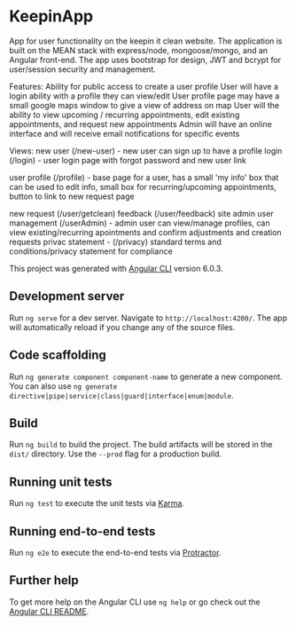 # KeepinApp

App for user functionality on the keepin it clean website. The application is built on the MEAN stack with express/node, mongoose/mongo, and an Angular front-end. The app uses bootstrap for design, JWT and bcrypt for user/session security and management.

Features:
Ability for public access to create a user profile
User will have a login ability with a profile they can view/edit
User profile page may have a small google maps window to give a view of address on map
User will the ability to view upcoming / recurring appointments, edit existing appointments, and request new appointments
Admin will have an online interface and will receive email notifications for specific events

Views:
new user (/new-user) - new user can sign up to have a profile
login (/login) - user login page with forgot password and new user link

user profile (/profile) - base page for a user, has a small 'my info' box that can be used to edit info, small box for recurring/upcoming appointments, button to link to new request page

new request (/user/getclean)
feedback (/user/feedback)
site admin user management (/userAdmin) - admin user can view/manage profiles, can view existing/recurring apointments and confirm adjustments and creation requests
privac statement - (/privacy) standard terms and conditions/privacy statement for compliance



This project was generated with [Angular CLI](https://github.com/angular/angular-cli) version 6.0.3.

## Development server

Run `ng serve` for a dev server. Navigate to `http://localhost:4200/`. The app will automatically reload if you change any of the source files.

## Code scaffolding

Run `ng generate component component-name` to generate a new component. You can also use `ng generate directive|pipe|service|class|guard|interface|enum|module`.

## Build

Run `ng build` to build the project. The build artifacts will be stored in the `dist/` directory. Use the `--prod` flag for a production build.

## Running unit tests

Run `ng test` to execute the unit tests via [Karma](https://karma-runner.github.io).

## Running end-to-end tests

Run `ng e2e` to execute the end-to-end tests via [Protractor](http://www.protractortest.org/).

## Further help

To get more help on the Angular CLI use `ng help` or go check out the [Angular CLI README](https://github.com/angular/angular-cli/blob/master/README.md).
